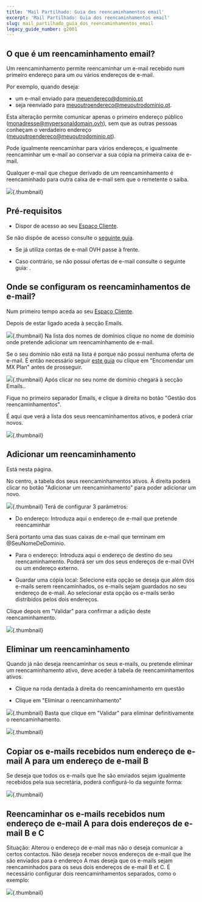```yaml
---
title: 'Mail Partilhado: Guia dos reencaminhamentos email'
excerpt: 'Mail Partilhado: Guia dos reencaminhamentos email'
slug: mail_partilhado_guia_dos_reencaminhamentos_email
legacy_guide_number: g2001
---
```



## O que é um reencaminhamento email?
Um reencaminhamento permite reencaminhar um e-mail recebido num primeiro endereço para um ou vários endereços de e-mail.

Por exemplo, quando deseja:

- um e-mail enviado para meuendereco@dominio.pt
- seja reenviado para meuoutroendereco@meuoutrodominio.pt.


Esta alteração permite comunicar apenas o primeiro endereço público (monadresse@mypersonaldomain.ovh), sem que as outras pessoas conheçam o verdadeiro endereço (meuoutroendereco@meuoutrodominio.pt).

Pode igualmente reencaminhar para vários endereços, e igualmente reencaminhar um e-mail ao conservar a sua cópia na primeira caixa de e-mail.

Qualquer e-mail que chegue derivado de um reencaminhamento é reencaminhado para outra caixa de e-mail sem que o remetente o saiba.

![](images/img_3339.jpg){.thumbnail}


## Pré-requisitos

- Dispor de acesso ao seu [Espaço Cliente](https://www.ovh.com/manager/web/login/).

Se não dispõe de acesso consulte o [seguinte guia](https://www.ovh.com/fr/g1909.mutualise_gerer_et_acceder_a_ses_mots_de_passe#les_differents_mots_de_passe_lies_au_service_mutualise_dovh_lacces_au_manager_dovh).


- Se já utiliza contas de e-mail OVH passe à frente.

- Caso contrário, se não possui ofertas de e-mail consulte o seguinte guia: []({legacy}2012).




## Onde se configuram os reencaminhamentos de e-mail?
Num primeiro tempo aceda ao seu [Espaço Cliente](https://www.ovh.com/manager/web/login/).

Depois de estar ligado aceda à secção Emails.

![](images/img_3334.jpg){.thumbnail}
Na lista dos nomes de domínios clique no nome de domínio onde pretende adicionar um reencaminhamento de e-mail.

Se o seu domínio não está na lista é porque não possui nenhuma oferta de e-mail. É então necessário seguir [este guia](https://www.ovh.pt/g1864.encomendar_um_mx_plan) ou clique em "Encomendar um MX Plan" antes de prosseguir.

![](images/img_3332.jpg){.thumbnail}
Após clicar no seu nome de domínio chegará à secção Emails..

Fique no primeiro separador Emails, e clique à direita no botão "Gestão dos reencaminhamentos".

É aqui que verá a lista dos seus reencaminhamentos ativos, e poderá criar novos.

![](images/img_3333.jpg){.thumbnail}


## Adicionar um reencaminhamento
Está nesta página.

No centro, a tabela dos seus reencaminhamentos ativos.
À direita poderá clicar no botão "Adicionar um reencaminhamento" para poder adicionar um novo.

![](images/img_3336.jpg){.thumbnail}
Terá de configurar 3 parâmetros:


- Do endereço: Introduza aqui o endereço de e-mail que pretende reencaminhar

Será portanto uma das suas caixas de e-mail que terminam em @SeuNomeDeDominio.


- Para o endereço: Introduza aqui o endereço de destino do seu reencaminhamento. Poderá ser um dos seus endereços de e-mail OVH ou um endereço externo.

- Guardar uma cópia local: Selecione esta opção se deseja que além dos e-mails serem reencaminhados, os e-mails sejam guardados no seu endereço de e-mail. Ao selecionar esta opção os e-mails serão distribídos pelos dois endereços.


Clique depois em "Validar" para confirmar a adição deste reencaminhamento.

![](images/img_3335.jpg){.thumbnail}


## Eliminar um reencaminhamento
Quando já não deseja reencaminhar os seus e-mails, ou pretende eliminar um reencaminhamento ativo, deve aceder à tabela de reencaminhamentos ativos.


- Clique na roda dentada à direita do reencaminhamento em questão

- Clique em "Eliminar o reencaminhamento"



![](images/img_3337.jpg){.thumbnail}
Basta que clique em "Validar" para eliminar definitivamente o reencaminhamento.

![](images/img_3338.jpg){.thumbnail}


## Copiar os e-mails recebidos num endereço de e-mail A para um endereço de e-mail B
Se deseja que todos os e-mails que lhe são enviados sejam igualmente recebidos pela sua secretária, poderá configurá-lo da seguinte forma:

![](images/img_3340.jpg){.thumbnail}


## Reencaminhar os e-mails recebidos num endereço de e-mail A para dois endereços de e-mail B e C
Situação:
Alterou o endereço de e-mail mas não o deseja comunicar a certos contactos.
Não deseja receber novos endereços de e-mail que lhe são enviados para o endereço A mas deseja que os e-mails sejam reencaminhados para os seus dois endereços de e-mail B et C.
É necessário configurar dois reencaminhamentos separados, como o exemplo:

![](images/img_3341.jpg){.thumbnail}


